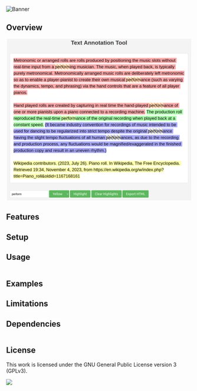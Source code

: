 ![Banner](https://s-christy.com/sbs/status-banner.svg?icon=maps/emergency&hue=300&title=Annotation%20App&description=A%20web%20app%20for%20highlighting%20text)

## Overview

<p align="center">
  <img src="./assets/screenshot.png" width=500 />
</p>

## Features

## Setup

## Usage

```
```

## Examples

## Limitations

## Dependencies

```
```

## License

This work is licensed under the GNU General Public License version 3 (GPLv3).

[<img src="https://s-christy.com/status-banner-service/GPLv3_Logo.svg" width="150" />](https://www.gnu.org/licenses/gpl-3.0.en.html)
